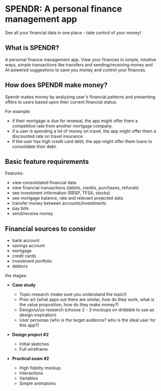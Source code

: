 # SPENDR: A personal finance management app

See all your financial data in one place - take control of your money!

## What is SPENDR?

A personal finance management app. View your finances in simple, intuitive ways, simple transactions like transfers and sending/receiving money and AI-powered suggestions to save you money and control your finances.

## How does SPENDR make money?

Spendr makes money by analyzing user's financial patterns and presenting offers to users based upon their current financial status.

For example:

- if their mortgage is due for renewal, the app might offer them a competitive rate from another mortgage company.
- if a user is spending a lot of money on travel, the app might offer them a discounted rate on travel insurance.
- if the user has high credit card debt, the app might offer them loans to consolidate their debt.

## Basic feature requirements

Features:

- view consolidated financial data
- view financial transactions (debits, credits, purchases, refunds)
- see investment information (RRSP, TFSA, stocks)
- see mortgage balance, rate and relevant projected data
- transfer money between accounts/investments
- pay bills
- send/receive money

## Financial sources to consider

- bank account
- savings account
- mortgage
- credit cards
- investment portfolio
- debtors

the stages:

- **Case study**
  - Topic research (make sure you understand the topic!)
  - Prior art (what apps out there are similar, how do they work, what is the value proposition, how do they make money?)
  - Design/ui/ux research (choose 2 - 3 mockups on dribbble to use as design inspiration)
  - User personas (who is the target audience? who is the ideal user for this app?)

- **Design project #2**
  - Initial sketches
  - Full wireframe

- **Practical exam #2** 
  - High fidelity mockup
  - Interactions
  - Variables
  - Simple animations
